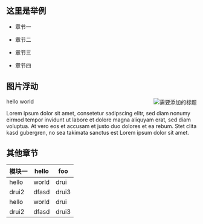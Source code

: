 ## 这里是举例

* 章节一

* 章节二

* 章节三

* 章节四

## 图片浮动


<img src="https://s.dianrong.com/static/image/lender-logo-2@mobile.png" alt="需要添加的标题" description="一些解释性文字" align="right" />

hello world

Lorem ipsum dolor sit amet, consetetur sadipscing elitr, sed diam nonumy eirmod
tempor invidunt ut labore et dolore magna aliquyam erat, sed diam voluptua. At
vero eos et accusam et justo duo dolores et ea rebum. Stet clita kasd gubergren,
no sea takimata sanctus est Lorem ipsum dolor sit amet.

## 其他章节

模块一|hello|foo
------|-----|---
hello|world|drui
drui2|dfasd|drui3
hello|world|drui
drui2|dfasd|drui3
